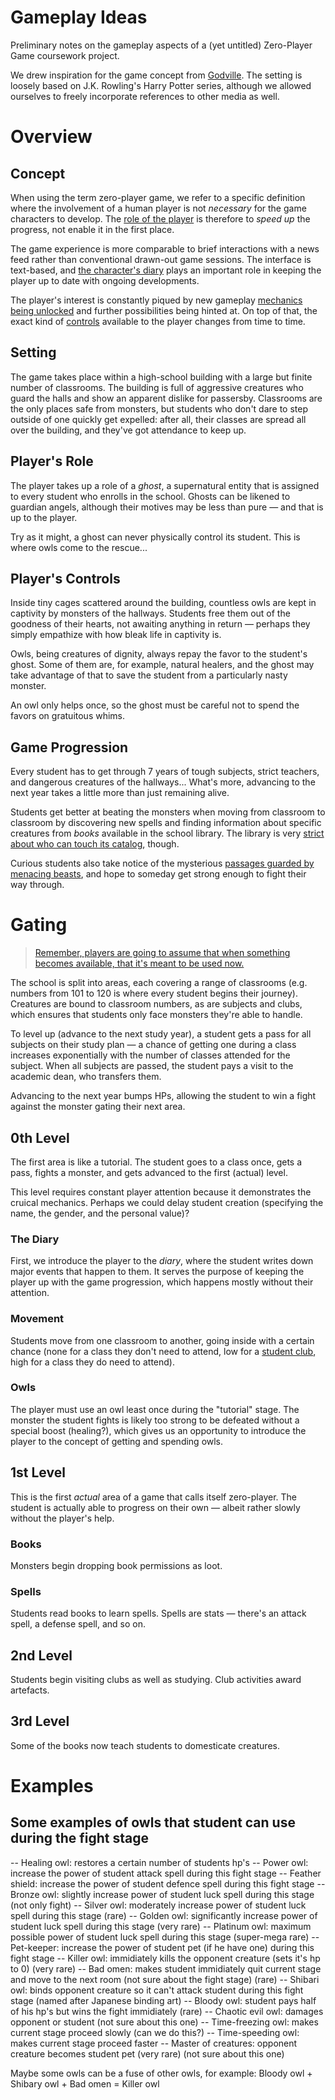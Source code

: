 # Gameplay Ideas

Preliminary notes on the gameplay aspects of a (yet untitled) Zero-Player Game
coursework project. 

We drew inspiration for the game concept from [Godville](https://en.wikipedia.org/wiki/Godville).
The setting is loosely based on J.K. Rowling's Harry Potter series, although
we allowed ourselves to freely incorporate references to other media as well.

# Overview

## Concept

When using the term zero-player game, we refer to a specific definition
where the involvement of a human player is not _necessary_ for the game
characters to develop. The [role of the player](#players-role) is therefore
to _speed up_ the progress, not enable it in the first place.

The game experience is more comparable to brief interactions
with a news feed rather than conventional drawn-out game sessions.
The interface is text-based, and [the character's diary](#diary) plays
an important role in keeping the player up to date with ongoing developments.

The player's interest is constantly piqued by new gameplay [mechanics
being unlocked](#game-progression) and further possibilities being hinted at.
On top of that, the exact kind of [controls](#players-controls) available
to the player changes from time to time.

## Setting

The game takes place within a high-school building with a large but finite number
of classrooms. The building is full of aggressive creatures who guard the halls
and show an apparent dislike for passersby. Classrooms are the only places safe
from monsters, but students who don't dare to step outside of one quickly get
expelled: after all, their classes are spread all over the building, and they've
got attendance to keep up.

## Player's Role

The player takes up a role of a _ghost_, a supernatural entity that is
assigned to every student who enrolls in the school. Ghosts can be likened
to guardian angels, although their motives may be less than pure — and that
is up to the player.

Try as it might, a ghost can never physically control its student.
This is where owls come to the rescue...

## Player's Controls

Inside tiny cages scattered around the building, countless owls are
kept in captivity by monsters of the hallways. Students free them out of the
goodness of their hearts, not awaiting anything in return — perhaps
they simply empathize with how bleak life in captivity is.

Owls, being creatures of dignity, always repay the favor to the student's
ghost. Some of them are, for example, natural healers, and the ghost may take
advantage of that to save the student from a particularly nasty monster.

An owl only helps once, so the ghost must be careful not to spend the favors
on gratuitous whims.

## Game Progression

Every student has to get through 7 years of tough subjects, strict teachers,
and dangerous creatures of the hallways... What's more, advancing to the
next year takes a little more than just remaining alive.

Students get better at beating the monsters when moving from classroom
to classroom by discovering new spells and finding information about specific
creatures from _books_ available in the school library. The library is very
[strict about who can touch its catalog](#acquiring-books), though.

Curious students also take notice of the mysterious [passages guarded by
menacing beasts](#gating), and hope to someday get strong enough to
fight their way through.

# Gating

> [Remember, players are going to assume that when something becomes available, that it's meant to be used now.](https://www.gamasutra.com/blogs/JoshBycer/20160628/275930/Examining_Gating_in_Game_Design.php)

The school is split into areas, each covering a range of classrooms (e.g.
numbers from 101 to 120 is where every student begins their journey).
Creatures are bound to classroom numbers, as are subjects and clubs,
which ensures that students only face monsters they're able to handle.

To level up (advance to the next study year), a student gets a pass for
all subjects on their study plan — a chance of getting one during a class
increases exponentially with the number of classes attended for the subject.
When all subjects are passed, the student pays a visit to the academic dean,
who transfers them.

Advancing to the next year bumps HPs, allowing the student to win a fight
against the monster gating their next area.

## 0th Level

The first area is like a tutorial. The student goes to a class once, gets a pass,
fights a monster, and gets advanced to the first (actual) level.

This level requires constant player attention because it demonstrates
the cruical mechanics. Perhaps we could delay student creation (specifying
the name, the gender, and the personal value)?

### The Diary

First, we introduce the player to the _diary_, where the student writes down
major events that happen to them. It serves the purpose of keeping the player
up with the game progression, which happens mostly without their attention.

### Movement

Students move from one classroom to another, going inside with a certain chance
(none for a class they don't need to attend, low for a [student club](#student-clubs),
high for a class they do need to attend).

### Owls

The player must use an owl least once during the "tutorial" stage. The
monster the student fights is likely too strong to be defeated without
a special boost (healing?), which gives us an opportunity to
introduce the player to the concept of getting and spending owls.

## 1st Level

This is the first _actual_ area of a game that calls itself zero-player.
The student is actually able to progress on their own — albeit rather
slowly without the player's help.

### Books

Monsters begin dropping book permissions as loot.

### Spells

Students read books to learn spells.
Spells are stats — there's an attack spell, a defense spell, and so on.

## 2nd Level

Students begin visiting clubs as well as studying.
Club activities award artefacts.

## 3rd Level

Some of the books now teach students to domesticate creatures.

# Examples

## Some examples of owls that student can use during the fight stage

-- Healing owl: restores a certain number of students hp's
-- Power owl: increase the power of student attack spell during this fight stage
-- Feather shield: increase the power of student defence spell during this fight stage
-- Bronze owl: slightly increase power of student luck spell during this stage (not only fight)
-- Silver owl: moderately increase power of student luck spell during this stage (rare)
-- Golden owl: significantly increase power of student luck spell during this stage (very rare)
-- Platinum owl: maximum possible power of student luck spell during this stage (super-mega rare)
-- Pet-keeper: increase the power of student pet (if he have one) during this fight stage
-- Killer owl: immidiately kills the opponent creature (sets it's hp to 0) (very rare)
-- Bad omen: makes student immidiately quit current stage and move to the next room (not sure about the fight stage) (rare)
-- Shibari owl: binds opponent creature so it can't attack student during this fight stage (named after Japanese binding art)
-- Bloody owl: student pays half of his hp's but wins the fight immidiately (rare)
-- Chaotic evil owl: damages opponent or student (not sure about this one)
-- Time-freezing owl: makes current stage proceed slowly (can we do this?)
-- Time-speeding owl: makes current stage proceed faster
-- Master of creatures: opponent creature becomes student pet (very rare) (not sure about this one)

Maybe some owls can be a fuse of other owls, for example: Bloody owl + Shibary owl + Bad omen = Killer owl

